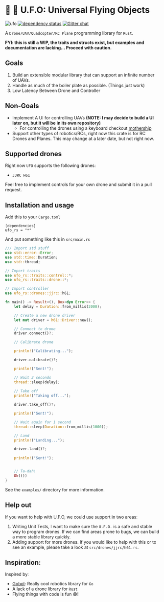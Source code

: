 # 🚀 👾  U.F.O: Universal Flying Objects

![ufo](https://docs.rs/ufo_rs/badge.svg) [![dependency status](https://deps.rs/repo/github/ajmwagar/ufo/status.svg)](https://deps.rs/repo/github/ajmwagar/ufo) [![Gitter chat](https://badges.gitter.im/gitterHQ/gitter.png)](https://gitter.im/ufo_rs/community)

A `Drone/UAV/Quadcopter/RC Plane` programming library for `Rust`.

__FYI: this is still a WIP, the traits and structs exist, but examples and documentation are lacking... Proceed with caution.__

## Goals

1. Build an extensible modular library that can support an infinite number of UAVs.
2. Handle as much of the boiler plate as possible. (Things just work)
3. Low Latency Between Drone and Controller

## Non-Goals

- Implement A UI for controlling UAVs __(NOTE: I may decide to build a UI later on, but it will be in its own repository)__
  - For controlling the drones using a keyboard checkout [mothership](https://github.com/ajmwagar/mothership)
- Support other types of robotics/RCs, right now this crate is for RC Drones and Planes. This may change at a later date, but not right now.

## Supported drones

Right now `UFO` supports the following drones:
- `JJRC H61`

Feel free to implement controls for your own drone and submit it in a pull request.

## Installation and usage

Add this to your `Cargo.toml`

```
[dependencies]
ufo_rs = "*"
```

And put something like this in `src/main.rs`

```rust
/// Import std stuff
use std::error::Error;
use std::time::Duration;
use std::thread;

// Import traits
use ufo_rs::traits::control::*;
use ufo_rs::traits::drone::*;

// Import controller
use ufo_rs::drones::jjrc::h61;

fn main() -> Result<(), Box<dyn Error>> {
    let delay = Duration::from_millis(2000);

    // Create a new drone driver
    let mut driver = h61::Driver::new();

    // Connect to drone
    driver.connect()?;

    // Calibrate drone 

    println!("Calibrating...");

    driver.calibrate()?;

    println!("Sent!");

    // Wait 2 seconds
    thread::sleep(delay);
    
    // Take off
    println!("Taking off...");

    driver.take_off()?;

    println!("Sent!");

    // Wait again for 1 second
    thread::sleep(Duration::from_millis(1000));

    // Land
    println!("Landing...");

    driver.land()?;
    
    println!("Sent!");


    // Ta-dah!
    Ok(())
}

```

See the `examples/` directory for more information.

## Help out

If you want to help with U.F.O, we could use support in two areas:

1. Writing Unit Tests, I want to make sure the `U.F.O.` is a safe and stable way to program drones. If we can find areas prone to bugs, we can build a more stable library quickly. 
2. Adding support for more drones. If you would like to help with this or to see an example, please take a look at `src/drones/jjrc/h61.rs`. 

## Inspiration:

Inspired by:

- [Gobot](https://gobot.io): Really cool robotics library for `Go`
- A lack of a drone library for `Rust`
- Flying things with code is fun 😄!
